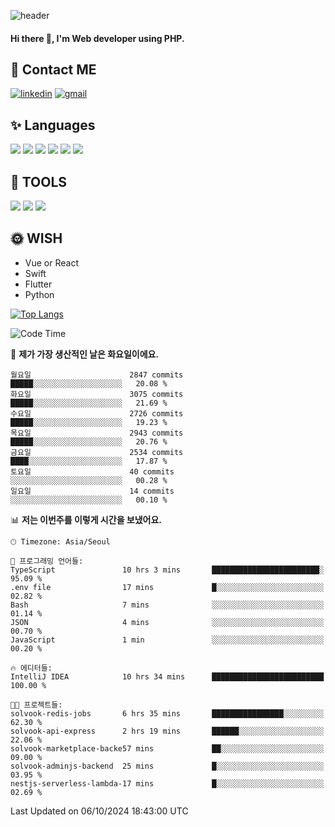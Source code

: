 ![header](https://capsule-render.vercel.app/api?type=waving&color=auto&height=300&section=header&text=Elin&fontSize=90&animation=twinkling)

#### Hi there 👋, I'm <b>Web developer</b> using PHP. ####

<!--
- 🔭 I’m currently working on Uniwill
- 🌱 I’m currently learning Vue or React or Python.
-->

<!---#### I am PHP developer --->

## 💌 Contact ME ###
[<img src='https://img.shields.io/badge/-EunjiKo-%230A66C2?style=flat-square&logo=LinkedIn&logoColor=white' alt='linkedin'>](https://www.linkedin.com/in/https://www.linkedin.com/in/eunji-ko-00a907164//)  [<img src='https://img.shields.io/badge/-einee214%40gmail.com-%23EA4335?style=flat-square&logo=Gmail&logoColor=white' alt='gmail'>](einee214@gmail.com)  


## ✨ Languages
<img src='https://img.shields.io/badge/-PHP-%23777BB4?style=for-the-badge&logo=PHP&logoColor=white'> <img src='https://img.shields.io/badge/-Laravel-%23FF2D20?style=for-the-badge&logo=Laravel&logoColor=white'> <img src='https://img.shields.io/badge/Jquery-%230769AD?style=for-the-badge&logo=Jquery&logoColor=white'> <img src='https://img.shields.io/badge/CSS3-%231572B6?style=for-the-badge&logo=CSS3&logoColor=white'> <img src='https://img.shields.io/badge/Bootstrap-%237952B3?style=for-the-badge&logo=Bootstrap&logoColor=white' > <img src='https://img.shields.io/badge/MySQL-%234479A1?style=for-the-badge&logo=MySQL&logoColor=white' >

## 🌷 TOOLS
<img src='https://img.shields.io/badge/PHPSTORM-%23000000?style=for-the-badge&logo=PhpStorm&logoColor=white' > <img src='https://img.shields.io/badge/GitLab-%23FCA121?style=for-the-badge&logo=GitLab&logoColor=white' > <img src='https://img.shields.io/badge/GitHub-%23181717?style=for-the-badge&logo=GitHub&logoColor=white'>


## 🌞 WISH
- Vue or React
- Swift
- Flutter
- Python


[![Top Langs](https://github-readme-stats.vercel.app/api/top-langs/?username=ein214&layout=compact)](https://github.com/anuraghazra/github-readme-stats)

<!--START_SECTION:waka-->
![Code Time](http://img.shields.io/badge/Code%20Time-3%2C805%20hrs%2056%20mins-blue)

📅 **제가 가장 생산적인 날은 화요일이에요.** 

```text
월요일                      2847 commits        █████░░░░░░░░░░░░░░░░░░░░   20.08 % 
화요일                      3075 commits        █████░░░░░░░░░░░░░░░░░░░░   21.69 % 
수요일                      2726 commits        █████░░░░░░░░░░░░░░░░░░░░   19.23 % 
목요일                      2943 commits        █████░░░░░░░░░░░░░░░░░░░░   20.76 % 
금요일                      2534 commits        ████░░░░░░░░░░░░░░░░░░░░░   17.87 % 
토요일                      40 commits          ░░░░░░░░░░░░░░░░░░░░░░░░░   00.28 % 
일요일                      14 commits          ░░░░░░░░░░░░░░░░░░░░░░░░░   00.10 % 
```


📊 **저는 이번주를 이렇게 시간을 보냈어요.** 

```text
🕑︎ Timezone: Asia/Seoul

💬 프로그래밍 언어들: 
TypeScript               10 hrs 3 mins       ████████████████████████░   95.09 % 
.env file                17 mins             █░░░░░░░░░░░░░░░░░░░░░░░░   02.82 % 
Bash                     7 mins              ░░░░░░░░░░░░░░░░░░░░░░░░░   01.14 % 
JSON                     4 mins              ░░░░░░░░░░░░░░░░░░░░░░░░░   00.70 % 
JavaScript               1 min               ░░░░░░░░░░░░░░░░░░░░░░░░░   00.20 % 

🔥 에디터들: 
IntelliJ IDEA            10 hrs 34 mins      █████████████████████████   100.00 % 

🐱‍💻 프로젝트들: 
solvook-redis-jobs       6 hrs 35 mins       ████████████████░░░░░░░░░   62.30 % 
solvook-api-express      2 hrs 19 mins       ██████░░░░░░░░░░░░░░░░░░░   22.06 % 
solvook-marketplace-backe57 mins             ██░░░░░░░░░░░░░░░░░░░░░░░   09.00 % 
solvook-adminjs-backend  25 mins             █░░░░░░░░░░░░░░░░░░░░░░░░   03.95 % 
nestjs-serverless-lambda-17 mins             █░░░░░░░░░░░░░░░░░░░░░░░░   02.69 % 
```


 Last Updated on 06/10/2024 18:43:00 UTC
<!--END_SECTION:waka-->

<!---![GitHub stats](https://github-readme-stats.vercel.app/api?username=ein214&show_icons=true&theme=dracula)  --->



